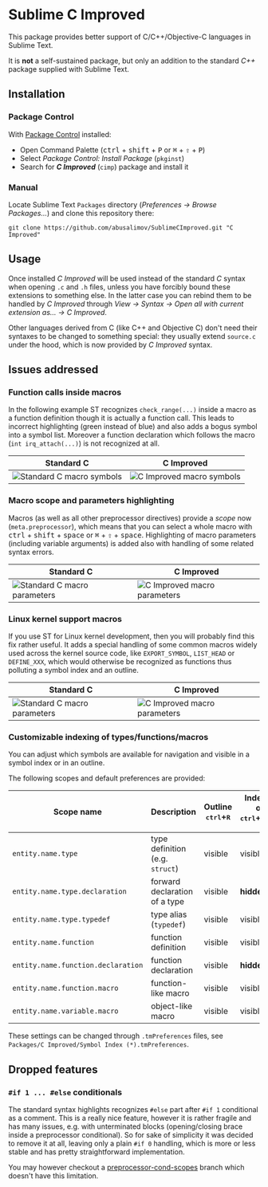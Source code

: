 Sublime C Improved
================

This package provides better support of C/C++/Objective-C languages in Sublime Text.

It is **not** a self-sustained package, but only an addition to the standard *C++* package supplied with Sublime Text.

Installation
---
### Package Control
With [Package Control](https://sublime.wbond.net/installation) installed:
 - Open Command Palette (<kbd>ctrl</kbd> + <kbd>shift</kbd> + <kbd>P</kbd> or <kbd>⌘</kbd> + <kbd>⇧</kbd> + <kbd>P</kbd>)
 - Select *Package Control: Install Package* (`pkginst`)
 - Search for ***C Improved*** (`cimp`) package and install it

### Manual
Locate Sublime Text `Packages` directory (*Preferences → Browse Packages...*)
and clone this repository there:

    git clone https://github.com/abusalimov/SublimeCImproved.git "C Improved"

Usage
---

Once installed *C Improved* will be used instead of the standard *C* syntax when opening `.c` and `.h` files, unless you have forcibly bound these extensions to something else.
In the latter case you can rebind them to be handled by *C Improved* through *View → Syntax → Open all with current extension as… → C Improved*.

Other languages derived from C (like C++ and Objective C) don't need their syntaxes to be changed to something special:
they usually extend `source.c` under the hood, which is now provided by *C Improved* syntax.

Issues addressed
---

### Function calls inside macros
In the following example ST recognizes `check_range(...)` inside a macro as a function definition though it is actually a function call.
This leads to incorrect highlighting (green instead of blue) and also adds a bogus symbol into a symbol list.
Moreover a function declaration which follows the macro (`int irq_attach(...)`) is not recognized at all.

Standard C | C Improved
---------- | ----------
![Standard C macro symbols](http://habrastorage.org/storage3/9ab/a6c/99c/9aba6c99c480b90e7cfb1a841f550787.png) | ![C Improved macro symbols](http://habrastorage.org/storage3/46a/476/c85/46a476c85af7ff8feb6395d4dfdb96ba.png)

### Macro scope and parameters highlighting
Macros (as well as all other preprocessor directives) provide a *scope* now (`meta.preprocessor`), which means that you can select a whole macro with <kbd>ctrl</kbd> + <kbd>shift</kbd> + <kbd>space</kbd> or <kbd>⌘</kbd> + <kbd>⇧</kbd> + <kbd>space</kbd>.
Highlighting of macro parameters (including variable arguments) is added also with handling of some related syntax errors.

Standard C | C Improved
---------- | ----------
![Standard C macro parameters](http://habrastorage.org/storage3/1f8/118/fda/1f8118fda926989ac597a36ab0466473.png) | ![C Improved macro parameters](http://habrastorage.org/storage3/f31/11a/004/f3111a004bb12c613e909eb16886f101.png)

### Linux kernel support macros
If you use ST for Linux kernel development, then you will probably find this fix rather useful.
It adds a special handling of some common macros widely used across the kernel source code, like `EXPORT_SYMBOL`, `LIST_HEAD` or `DEFINE_XXX`,
which would otherwise be recognized as functions thus polluting a symbol index and an outline.

Standard C | C Improved
---------- | ----------
![Standard C macro parameters](http://habrastorage.org/storage3/c7b/b01/316/c7bb01316e29e0994ec32aa212911a37.png) | ![C Improved macro parameters](http://habrastorage.org/storage3/024/daa/2ac/024daa2acbc19b9d6060faf59b23d12b.png)

### Customizable indexing of types/functions/macros
You can adjust which symbols are available for navigation and visible in a symbol index or in an outline.

The following scopes and default preferences are provided:

Scope name | Description | Outline<br/><kbd>ctrl</kbd>+<kbd>R</kbd> | Index (ST3 only)<br/><kbd>ctrl</kbd>+<kbd>shift</kbd>+<kbd>R</kbd>, <kbd>F12</kbd>
---------- | ----------- | ---------------------------------------- | -----
`entity.name.type`                 | type definition (e.g. `struct`)         | visible | visible
`entity.name.type.declaration`     | forward declaration of a type           | visible | **hidden**
`entity.name.type.typedef`         | type alias (`typedef`)                  | visible | visible
`entity.name.function`             | function definition                     | visible | visible
`entity.name.function.declaration` | function declaration                    | visible | **hidden**
`entity.name.function.macro`       | function-like macro                     | visible | visible
`entity.name.variable.macro`       | object-like macro                       | visible | visible

These settings can be changed through `.tmPreferences` files, see `Packages/C Improved/Symbol Index (*).tmPreferences`.

Dropped features
----------------

### `#if 1 ... #else` conditionals
The standard syntax highlights recognizes `#else` part after `#if 1` conditional as a comment. This is a really nice feature, however it is rather fragile and has many issues, e.g. with unterminated blocks (opening/closing brace inside a preprocessor conditional).
So for sake of simplicity it was decided to remove it at all, leaving only a plain `#if 0` handling, which is more or less stable and has pretty straightforward implementation.

You may however checkout a [preprocessor-cond-scopes](https://github.com/abusalimov/SublimeCImproved/tree/preprocessor-cond-scopes) branch which doesn't have this limitation.

